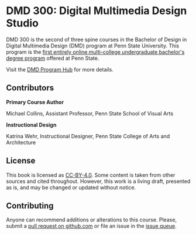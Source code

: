 # DMD 300: Digital Multimedia Design Studio

DMD 300 is the second of three spine courses in the Bachelor of Design in Digital Multimedia Design (DMD) program at Penn State University. This program is the [first entirely online multi-college undergraduate bachelor's degree program](https://artsandarchitecture.psu.edu/news/e-learning-institute-launches-digital-multimedia-design-online-degree) offered at Penn State.

Visit the [DMD Program Hub](http://dmd.psu.edu/) for more details.

## Contributors

**Primary Course Author**

Michael Collins, Assistant Professor, Penn State School of Visual Arts

**Instructional Design**

Katrina Wehr, Instructional Designer, Penn State College of Arts and Architecture

## License

This book is licensed as [CC-BY-4.0](https://creativecommons.org/licenses/by/4.0/). Some content is taken from other sources and cited throughout. However, this work is a living draft, presented as is, and may be changed or updated without notice.

## Contributing

Anyone can recommend additions or alterations to this course. Please, submit a [pull request on github.com](https://github.com/dmd-program/dmd-300-sp19) or file an issue in the [issue queue](https://github.com/dmd-program/dmd-300-sp19/issues).


